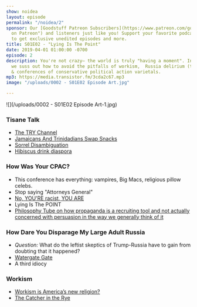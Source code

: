 ```yaml
---
show: noidea
layout: episode
permalink: "/noidea/2"
sponsor: Our [Goodstuff Patreon Subscribers](https://www.patreon.com/goodstuff "Goodstuff
  on Patreon") and listeners just like you! Support your favorite podcasts directly
  to get exclusive unedited episodes and more.
title: S01E02 - "Lying Is The Point"
date: 2019-04-01 01:00:00 -0700
episode: 2
description: You're not crazy— the world is truly "having a moment". In this episode
  we suss out how to avoid the pitfalls of workism,  Russia delirium (three kinds),
  & conferences of conservative political action varietals.
mp3: https://media.transistor.fm/3cda2c67.mp3
image: "/uploads/0002 - S01E02 Episode Art.jpg"

---
```

![](/uploads/0002 - S01E02 Episode Art-1.jpg)

### Tisane Talk

* [The TRY Channel](https://www.youtube.com/channel/UCabq3No3wXbs6Ut-Pux6SzA)
* [Jamaicans And Trinidadians Swap Snacks](https://youtu.be/vRDc-iMLMwk)
* [Sorrel Disambiguation](http://bit.ly/2JyeoQ2)
* [Hibiscus drink diaspora](https://www.chowhound.com/post/jamaican-sorrel-hibiscus-300476)

### How Was Your CPAC?

* This conference has everything: vampires, Big Macs, religious pillow celebs.
* Stop saying "Attorneys General"
* [No, YOU'RE racist, YOU ARE](https://splinternews.com/laura-ingrahams-brilliant-response-to-being-called-raci-1832966369)
* Lying Is The POINT
* [Philosophy Tube on how propaganda is a recruiting tool and not actually concerned with persuasion in the way we generally think of it](https://youtu.be/bgwS_FMZ3nQ?t=2632)

### How Dare You Disparage My Large Adult Russia

* _Question:_ What do the leftist skeptics of Trump-Russia have to gain from doubting that it happened?
* [Watergate Gate](https://youtu.be/vB9JgxhXW5w)
* A third idiocy

### Workism

* [Workism is America’s new religion?](https://www.theatlantic.com/ideas/archive/2019/02/religion-workism-making-americans-miserable/583441/)
* [The Catcher in the Rye](https://en.wikipedia.org/wiki/The_Catcher_in_the_Rye)